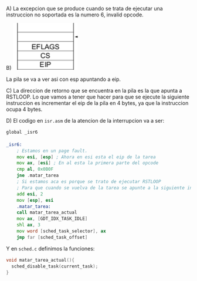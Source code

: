 A) La excepcion que se produce cuando se trata de ejecutar una instruccion no soportada es la numero 6, invalid opcode. 

B) ![alt text](./images/image2.png) 

La pila se va a ver asi con esp apuntando a eip. 

C) La direccion de retorno que se encuentra en la pila es la que apunta a RSTLOOP. Lo que vamos a tener que hacer para que se ejecute la siguiente instruccion es incrementar el eip de la pila en 4 bytes, ya que la instruccion ocupa 4 bytes. 

D) El codigo en `isr.asm` de la atencion de la interrupcion va a ser: 

```asm
global _isr6

_isr6:
	; Estamos en un page fault.
    mov esi, [esp] ; Ahora en esi esta el eip de la tarea
    mov ax, [esi] ; En al esta la primera parte del opcode 
    cmp al, 0x0B0F
    jne .matar_tarea
    ; Si estamos aca es porque se trato de ejecutar RSTLOOP
    ; Para que cuando se vuelva de la tarea se apunte a la siguiente instruccion voy a modificar el valor del eip guardado en la pila
    add esi, 2
    mov [esp], esi
    .matar_tarea: 
    call matar_tarea_actual
    mov ax, [GDT_IDX_TASK_IDLE]
    shl ax, 3
    mov word [sched_task_selector], ax
    jmp far [sched_task_offset] 
```

Y en `sched.c` definimos la funciones: 

```c
void matar_tarea_actual(){
  sched_disable_task(current_task);
}


```
